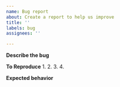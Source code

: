 ```yaml
---
name: Bug report
about: Create a report to help us improve
title: ''
labels: bug
assignees: ''

---
```


**Describe the bug**
<!-- A clear and concise description of what the bug is. -->

**To Reproduce**
1. 
2. 
3. 
4. 

**Expected behavior**
<!-- A clear and concise description of what you expected to happen. -->
